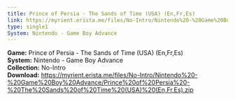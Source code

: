 ```yaml
---
title: Prince of Persia - The Sands of Time (USA) (En,Fr,Es)
link: https://myrient.erista.me/files/No-Intro/Nintendo%20-%20Game%20Boy%20Advance/Prince%20of%20Persia%20-%20The%20Sands%20of%20Time%20(USA)%20(En,Fr,Es).zip
type: single1
System: Nintendo - Game Boy Advance
---
```

<b>Game:</b> Prince of Persia - The Sands of Time (USA) (En,Fr,Es)<br>
<b>System:</b> Nintendo - Game Boy Advance<br>
<b>Collection:</b> No-Intro<br>
<b>Download:</b> https://myrient.erista.me/files/No-Intro/Nintendo%20-%20Game%20Boy%20Advance/Prince%20of%20Persia%20-%20The%20Sands%20of%20Time%20(USA)%20(En,Fr,Es).zip